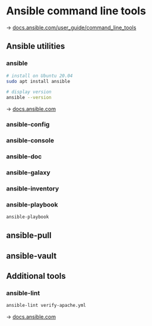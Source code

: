 # Ansible command line tools

→ [docs.ansible.com/user_guide/command_line_tools](https://docs.ansible.com/ansible/latest/user_guide/command_line_tools.html)

## Ansible utilities

### ansible

```bash
# install on Ubuntu 20.04
sudo apt install ansible

# display version
ansible --version
```

→ [docs.ansible.com](https://docs.ansible.com/ansible/latest/cli/ansible.html)

### ansible-config

### ansible-console

### ansible-doc

### ansible-galaxy

### ansible-inventory

### ansible-playbook

```bash
ansible-playbook
```

## ansible-pull

## ansible-vault

## Additional tools

### ansible-lint

```bash
ansible-lint verify-apache.yml
```

→ [docs.ansible.com](https://ansible-lint.readthedocs.io/en/latest/)
